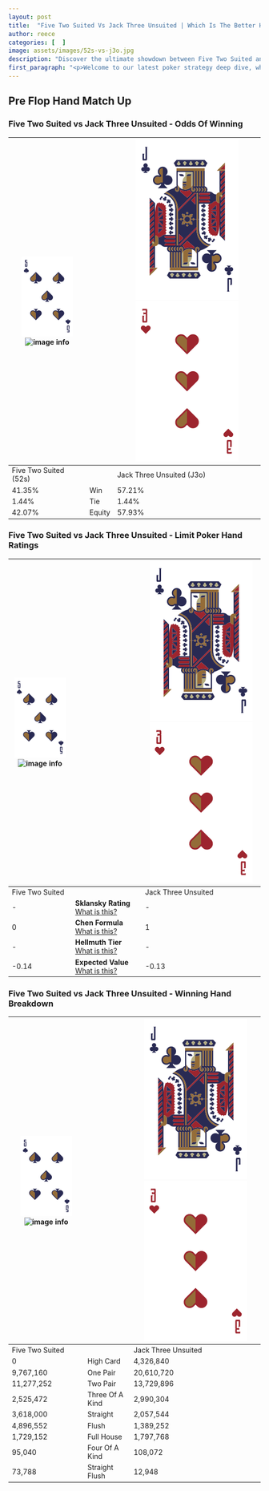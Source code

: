 ```yaml
---
layout: post
title:  "Five Two Suited Vs Jack Three Unsuited | Which Is The Better Hand In Poker? A Complete Guide"
author: reece
categories: [  ]
image: assets/images/52s-vs-j3o.jpg
description: "Discover the ultimate showdown between Five Two Suited and Jack Three Unsuited in poker! Uncover the odds, strategies, and scenarios where one hand triumphs over the other. Get ready to up your poker game with this thrilling analysis."
first_paragraph: "<p>Welcome to our latest poker strategy deep dive, where we're pitting two distinct hands against each other in a high-stakes showdown: Five Two Suited vs Jack Three Unsuited.</p><p>In the dynamic world of poker, every decision counts, and knowing which hand holds the upper hand is key to your success at the table.</p><p>In this article, we'll dissect these two hands, explore the scenarios where one dominates the other, and equip you with the knowledge to make strategic choices that can tip the odds in your favor.</p><p>Get ready to unravel the intriguing dynamics of these poker hands and elevate your game to new heights.</p>"
---
```




[comment]: # (sp0)

## Pre Flop Hand Match Up

<div class="table hand-ratings" markdown="1"> 



### Five Two Suited vs Jack Three Unsuited - Odds Of Winning


    
| ![image info](assets/images/hand1/5.png) ![image info](assets/images/hand1/2s.png) |  | ![image info](assets/images/hand2/J.png) ![image info](assets/images/hand2/3o.png) |
| -------- | -------- | -------- |
| Five Two Suited (52s) |  | Jack Three Unsuited (J3o) |
| 41.35% | Win | 57.21% |
| 1.44% | Tie | 1.44% |
| 42.07% | Equity | 57.93% |




[comment]: # (sp1)



### Five Two Suited vs Jack Three Unsuited - Limit Poker Hand Ratings


    
| ![image info](assets/images/hand1/5.png) ![image info](assets/images/hand1/2s.png) |  | ![image info](assets/images/hand2/J.png) ![image info](assets/images/hand2/3o.png) |
| -------- | -------- | -------- |
| Five Two Suited |  | Jack Three Unsuited |
| - | **Sklansky Rating** [What is this?](/sklansky-rating-explained) | - |
| 0 | **Chen Formula** [What is this?](/chen-formula-explained) | 1 |
| - | **Hellmuth Tier** [What is this?](/Hellmuth-tier-explained) | - |
| -0.14 | **Expected Value** [What is this?](/expected-value-explained) | -0.13 |




[comment]: # (sp2)



### Five Two Suited vs Jack Three Unsuited - Winning Hand Breakdown


    
| ![image info](assets/images/hand1/5.png) ![image info](assets/images/hand1/2s.png) |  | ![image info](assets/images/hand2/J.png) ![image info](assets/images/hand2/3o.png) |
| -------- | -------- | -------- |
| Five Two Suited |  | Jack Three Unsuited |
| 0 | High Card | 4,326,840 |
| 9,767,160 | One Pair | 20,610,720 |
| 11,277,252 | Two Pair | 13,729,896 |
| 2,525,472 | Three Of A Kind | 2,990,304 |
| 3,618,000 | Straight | 2,057,544 |
| 4,896,552 | Flush | 1,389,252 |
| 1,729,152 | Full House | 1,797,768 |
| 95,040 | Four Of A Kind | 108,072 |
| 73,788 | Straight Flush | 12,948 |




[comment]: # (sp3)



</div>

[comment]: # (sp4)



[comment]: # (sp5)

